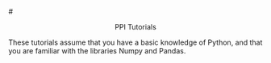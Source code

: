 #<center> PPI Tutorials </center>

These tutorials assume that you have a basic knowledge of Python, and that you are familiar with the libraries Numpy and Pandas.

